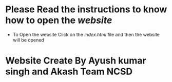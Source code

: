 # Please Read the instructions to know how to open the *website*
- To Open the website Click on the *index.html* file and then the website will be opened 

# Website Create By Ayush kumar singh and Akash Team NCSD